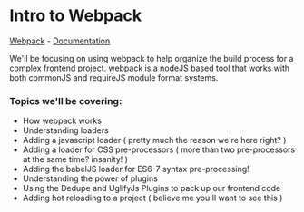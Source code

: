 # Intro to Webpack

[Webpack](https://webpack.github.io/) - [Documentation](https://webpack.github.io/docs/)

We'll be focusing on using webpack to help organize the build process for a complex frontend project. webpack is a nodeJS based tool that works with both commonJS and requireJS module format systems.

### Topics we'll be covering:

* How webpack works
* Understanding loaders
* Adding a javascript loader ( pretty much the reason we're here right? )
* Adding a loader for CSS pre-processors ( more than two pre-processors at the same time? insanity! )
* Adding the babelJS loader for ES6-7 syntax pre-processing!
* Understanding the power of plugins
* Using the Dedupe and UglifyJs Plugins to pack up our frontend code
* Adding hot reloading to a project ( believe me you'll want to see this )

